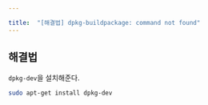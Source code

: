 ```yaml
---

title:  "[해결법] dpkg-buildpackage: command not found"
---
```


## 해결법
`dpkg-dev`을 설치해준다.

```bash
sudo apt-get install dpkg-dev
```
